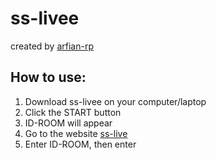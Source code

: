 # ss-livee

created by <a href="https://arfian-id.web.app">arfian-rp</a>

## How to use:

1. Download ss-livee on your computer/laptop
2. Click the START button
3. ID-ROOM will appear
4. Go to the website <a href="https:ss-livee.web.app">ss-live</a>
5. Enter ID-ROOM, then enter
